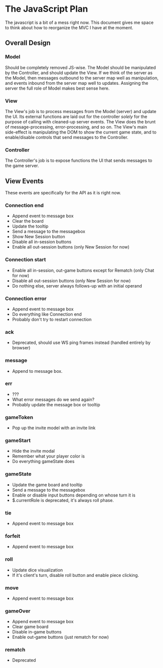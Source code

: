 # The JavaScript Plan

The javascript is a bit of a mess right now. This document gives me space to
think about how to reorganize the MVC I have at the moment.

## Overall Design

### Model

Should be completely removed JS-wise. The Model should be manipulated by the
Controller, and should update the View. If we think of the server as the Model,
then messages outbound to the server map well as manipulation, and events
inbound from the server map well to updates. Assigning the server the full role
of Model makes best sense here.

### View

The View's job is to process messages from the Model (server) and update the
UI. Its external functions are laid out for the controller *solely* for the
purpose of calling with cleaned-up server events. The View does the brunt of
message-processing, error-processing, and so on. The View's main side-effect is
manipulating the DOM to show the current game state, and to enable/disable
controls that send messages to the Controller.

### Controller

The Controller's job is to expose functions the UI that sends messages to the
game server.

## View Events

These events are specifically for the API as it is right now.

### Connection end
- Append event to message box
- Clear the board
- Update the tooltip
- Send a message to the messagebox
- Show New Session button
- Disable all in-session buttons
- Enable all out-session buttons (only New Session for now)

### Connection start
- Enable all in-session, out-game buttons except for Rematch (only Chat for now)
- Disable all out-session buttons (only New Session for now)
- Do nothing else, server always follows-up with an initial operand

### Connection error
- Append event to message box
- Do everything like Connection end
- Probably don't try to restart connection

### ack
- Deprecated, should use WS ping frames instead (handled entirely by browser)

### message
- Append to message box.

### err
- ???
- What error messages do we send again?
- Probably update the message box or tooltip

### gameToken
- Pop up the invite model with an invite link

### gameStart
- Hide the invite modal
- Remember what your player color is
- Do everything gameState does

### gameState
- Update the game board and tooltip
- Send a message to the messagebox
- Enable or disable input buttons depending on whose turn it is
- $.currentRole is deprecated, it's always roll phase.

### tie
- Append event to message box

### forfeit
- Append event to message box

### roll
- Update dice visualization
- If it's client's turn, disable roll button and enable piece clicking.

### move
- Append event to message box

### gameOver
- Append event to message box
- Clear game board
- Disable in-game buttons
- Enable out-game buttons (just rematch for now)

### rematch
- Deprecated
